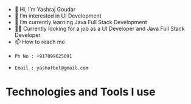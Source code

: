 - 👋 Hi, I’m Yashraj Goudar
- 👀 I’m interested in UI Development
- 🌱 I’m currently learning Java Full Stack Development
- :man_office_worker: Currently looking for a job as a UI Developer and Java Full Stack Developer
- 📫 How to reach me 
-     Ph No : +917899625091
-     Email : yashofbel@gmail.com

# Technologies and Tools I use
